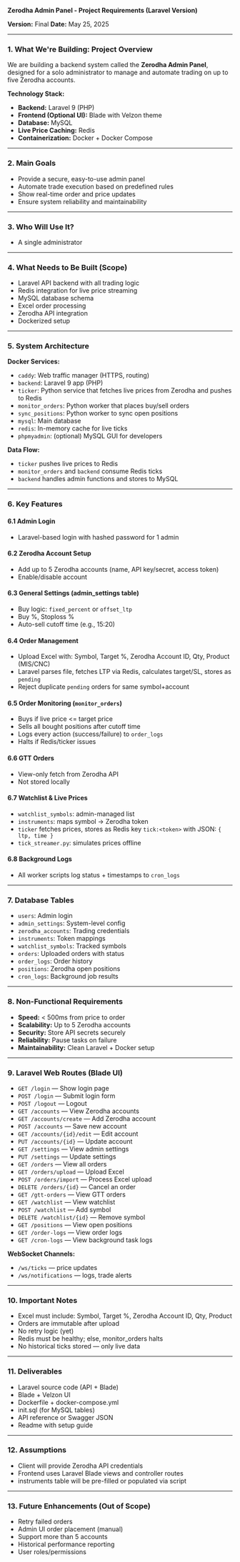 **Zerodha Admin Panel - Project Requirements (Laravel Version)**

**Version:** Final
**Date:** May 25, 2025

---

### 1. What We're Building: Project Overview

We are building a backend system called the **Zerodha Admin Panel**, designed for a solo administrator to manage and automate trading on up to five Zerodha accounts.

**Technology Stack:**

* **Backend:** Laravel 9 (PHP)
* **Frontend (Optional UI):** Blade with Velzon theme
* **Database:** MySQL
* **Live Price Caching:** Redis
* **Containerization:** Docker + Docker Compose

---

### 2. Main Goals

* Provide a secure, easy-to-use admin panel
* Automate trade execution based on predefined rules
* Show real-time order and price updates
* Ensure system reliability and maintainability

---

### 3. Who Will Use It?

* A single administrator

---

### 4. What Needs to Be Built (Scope)

* Laravel API backend with all trading logic
* Redis integration for live price streaming
* MySQL database schema
* Excel order processing
* Zerodha API integration
* Dockerized setup

---

### 5. System Architecture

**Docker Services:**

* `caddy`: Web traffic manager (HTTPS, routing)
* `backend`: Laravel 9 app (PHP)
* `ticker`: Python service that fetches live prices from Zerodha and pushes to Redis
* `monitor_orders`: Python worker that places buy/sell orders
* `sync_positions`: Python worker to sync open positions
* `mysql`: Main database
* `redis`: In-memory cache for live ticks
* `phpmyadmin`: (optional) MySQL GUI for developers

**Data Flow:**

* `ticker` pushes live prices to Redis
* `monitor_orders` and `backend` consume Redis ticks
* `backend` handles admin functions and stores to MySQL

---

### 6. Key Features

#### 6.1 Admin Login

* Laravel-based login with hashed password for 1 admin

#### 6.2 Zerodha Account Setup

* Add up to 5 Zerodha accounts (name, API key/secret, access token)
* Enable/disable account

#### 6.3 General Settings (admin\_settings table)

* Buy logic: `fixed_percent` or `offset_ltp`
* Buy %, Stoploss %
* Auto-sell cutoff time (e.g., 15:20)

#### 6.4 Order Management

* Upload Excel with: Symbol, Target %, Zerodha Account ID, Qty, Product (MIS/CNC)
* Laravel parses file, fetches LTP via Redis, calculates target/SL, stores as `pending`
* Reject duplicate `pending` orders for same symbol+account

#### 6.5 Order Monitoring (`monitor_orders`)

* Buys if live price <= target price
* Sells all bought positions after cutoff time
* Logs every action (success/failure) to `order_logs`
* Halts if Redis/ticker issues

#### 6.6 GTT Orders

* View-only fetch from Zerodha API
* Not stored locally

#### 6.7 Watchlist & Live Prices

* `watchlist_symbols`: admin-managed list
* `instruments`: maps symbol → Zerodha token
* `ticker` fetches prices, stores as Redis key `tick:<token>` with JSON: `{ ltp, time }`
* `tick_streamer.py`: simulates prices offline

#### 6.8 Background Logs

* All worker scripts log status + timestamps to `cron_logs`

---

### 7. Database Tables

* `users`: Admin login
* `admin_settings`: System-level config
* `zerodha_accounts`: Trading credentials
* `instruments`: Token mappings
* `watchlist_symbols`: Tracked symbols
* `orders`: Uploaded orders with status
* `order_logs`: Order history
* `positions`: Zerodha open positions
* `cron_logs`: Background job results

---

### 8. Non-Functional Requirements

* **Speed:** < 500ms from price to order
* **Scalability:** Up to 5 Zerodha accounts
* **Security:** Store API secrets securely
* **Reliability:** Pause tasks on failure
* **Maintainability:** Clean Laravel + Docker setup

---

### 9. Laravel Web Routes (Blade UI)

* `GET /login` — Show login page
* `POST /login` — Submit login form
* `POST /logout` — Logout
* `GET /accounts` — View Zerodha accounts
* `GET /accounts/create` — Add Zerodha account
* `POST /accounts` — Save new account
* `GET /accounts/{id}/edit` — Edit account
* `PUT /accounts/{id}` — Update account
* `GET /settings` — View admin settings
* `PUT /settings` — Update settings
* `GET /orders` — View all orders
* `GET /orders/upload` — Upload Excel
* `POST /orders/import` — Process Excel upload
* `DELETE /orders/{id}` — Cancel an order
* `GET /gtt-orders` — View GTT orders
* `GET /watchlist` — View watchlist
* `POST /watchlist` — Add symbol
* `DELETE /watchlist/{id}` — Remove symbol
* `GET /positions` — View open positions
* `GET /order-logs` — View order logs
* `GET /cron-logs` — View background task logs

**WebSocket Channels:**

* `/ws/ticks` — price updates
* `/ws/notifications` — logs, trade alerts

---

### 10. Important Notes

* Excel must include: Symbol, Target %, Zerodha Account ID, Qty, Product
* Orders are immutable after upload
* No retry logic (yet)
* Redis must be healthy; else, monitor\_orders halts
* No historical ticks stored — only live data

---

### 11. Deliverables

* Laravel source code (API + Blade)
* Blade + Velzon UI
* Dockerfile + docker-compose.yml
* init.sql (for MySQL tables)
* API reference or Swagger JSON
* Readme with setup guide

---

### 12. Assumptions

* Client will provide Zerodha API credentials
* Frontend uses Laravel Blade views and controller routes
* instruments table will be pre-filled or populated via script

---

### 13. Future Enhancements (Out of Scope)

* Retry failed orders
* Admin UI order placement (manual)
* Support more than 5 accounts
* Historical performance reporting
* User roles/permissions
